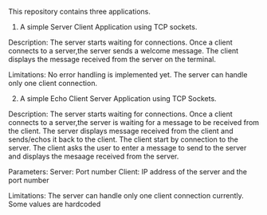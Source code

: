 This repository contains three applications.

1. A simple Server Client Application using TCP sockets.

Description:
  The server starts waiting for connections. Once a client connects to a server,the server sends a welcome message.
  The client displays the message received from the server on the terminal.
 
Limitations:
  No error handling is implemented yet.
  The server can handle only one client connection.
  
2. A simple Echo Client Server Application using TCP Sockets.

Description:
  The server starts waiting for connections. Once a client connects to a server,the server is waiting for a message to be 
  received from the client. The server displays message received from the client and sends/echos it back to the client.
  The client start by connection to the server. The client asks the user to enter a message to send to the server and
  displays the mesaage received from the server.
  
Parameters:
  Server: Port number
  Client: IP address of the server and the port number

Limitations:
  The server can handle only one client connection currently.
  Some values are hardcoded
